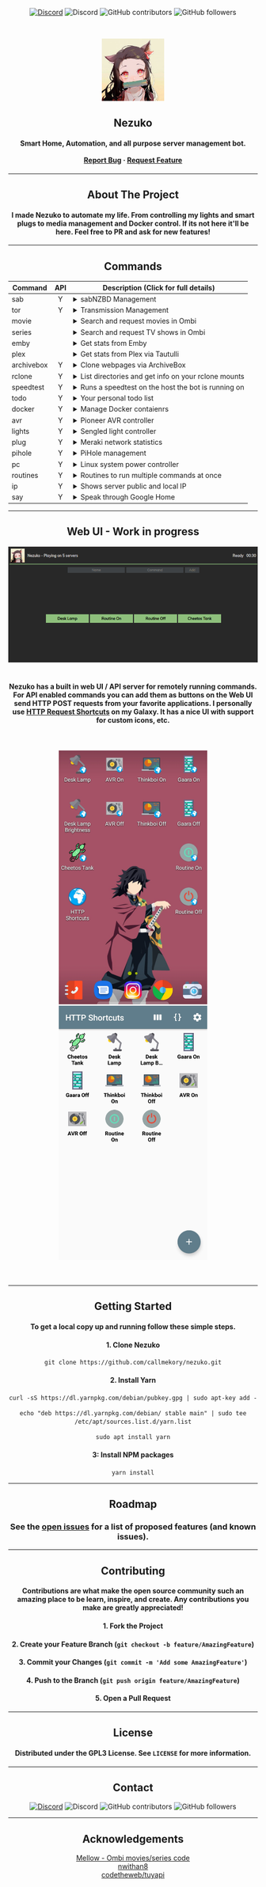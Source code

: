 <center>
<p><a href="https://discord.gg/xhnkTUH"><img src="https://img.shields.io/badge/Discord-Invite-7289DA.svg?style=for-the-badge&amp;logo=appveyor" alt="Discord"></a> <img src="https://img.shields.io/discord/302306803880820736?style=for-the-badge" alt="Discord"> <img src="https://img.shields.io/github/contributors/callmekory/nezuko?style=for-the-badge" alt="GitHub contributors"> <img src="https://img.shields.io/github/followers/callmekory?style=for-the-badge" alt="GitHub followers"></p>
<!-- PROJECT LOGO -->
<p><br /></p>
<p align="center">
  <a href="https://github.com/callmekory/nezuko">
    <img src="data/images/logo.png" alt="Logo" width="126" height="126">
  </a>

<strong><h2 align="center">Nezuko</h2></strong>

  <h4 align="center">
    Smart Home, Automation, and all purpose server management bot.
    <br />
    <br />
    <a href="https://github.com/callmekory/nezuko/issues">Report Bug</a>
    ·
    <a href="https://github.com/callmekory/nezuko/issues">Request Feature</a>
  </h4>
</p>

<hr>
<h2 align="center"><b>About The Project</b></h2>

<h4>I made Nezuko to automate my life. From controlling my lights and smart plugs to media management and Docker control. If its not here it&#39;ll be here. Feel free to PR and ask for new features!</h4>

<hr>
<h2 align="center"><b>Commands</b></h2>

<table>
<thead>
<tr>
<th>Command</th>
<th style="text-align:center">API</th>
<th>Description (Click for full details)</th>
</tr>
</thead>
<tbody>
<tr>
<td>sab</td>

<td style="text-align:center">Y</td>
<td><details><summary>sabNZBD Management</summary><p>Commands:<p><ul><li><b>list</b> - List all downloads in queue</li><li><b>add</b> - Add NZB&#39;s via link</li></ul></details></td>
</tr>
<tr>
<td>tor</td>

<td style="text-align:center">Y</td>
<td><details><summary>Transmission Management</summary><p>Commands:<p><ul><li><b>list</b> - List all downloads in queue</li><li><b>add [magnet link]</b> - Add Torrent via link</li></ul></details></td>
</tr>
<tr>
<td>movie</td>

<td style="text-align:center"></td>
<td><details><summary>Search and request movies in Ombi</summary><p>Commands:<p><ul><li><b>[movie name]</b> - Movie to search for</li></ul></details></td>
</tr>
<tr>
<td>series</td>

<td style="text-align:center"></td>
<td><details><summary>Search and request TV shows in Ombi</summary><p>Commands:<p><ul><li><b>[series name]</b> - Series to search for</li></ul></details></td>
</tr>
<tr>
<td>emby</td>

<td style="text-align:center"></td>
<td><details><summary>Get stats from Emby</summary><p>Commands:<p><ul><li><b>stats</b> - Media library stats</li><li><b>recent [movies/series/music]</b> - View recent media and get links to watch</li><li><b>streams</b> - View who and whats currently streaming</li></ul></details></td>
</tr>
<tr>
<td>plex</td>

<td style="text-align:center"></td>
<td><details><summary>Get stats from Plex via Tautulli</summary><p>Commands:<p><ul><li><b>stats</b> - Media library stats</li><li><b>recent [movies/series/music]</b> - View recent media and get links to watch</li><li><b>streams</b> - View who and whats currently streaming</li></ul></details></td>
</tr>
<tr>
<td>archivebox</td>

<td style="text-align:center">Y</td>
<td><details><summary>Clone webpages via ArchiveBox</summary><p>Commands:<p><ul><li><b>[url]</b> - Url to add</li></ul></details></td>
</tr>
<tr>
<td>rclone</td>

<td style="text-align:center">Y</td>
<td><details><summary>List directories and get info on your rclone mounts</summary><p>Commands:<p><ul><li><b>ls [/some/rclone/dir]</b> - List files in a dir and navigate in pages</li><li><b>size[/some/rclone/dir]</b> - Get the size of a dir on rclone</li></ul></details></td>
</tr>
<tr>
<td>speedtest</td>

<td style="text-align:center">Y</td>
<td><details><summary>Runs a speedtest on the host the bot is running on</summary></details></td>
</tr>
<tr>
<td>todo</td>

<td style="text-align:center">Y</td>
<td><details><summary>Your personal todo list</summary><p>Commands:<p><ul><li><b>list</b> - List all todos</li><li><b>add [take out trash]</b> - Add a todo</li><li><b>remove [1]</b> - Remove a todo</li></ul></details></td>
</tr>
<tr>
<td>docker</td>

<td style="text-align:center">Y</td>
<td><details><summary>Manage Docker contaienrs</summary><p>Commands:<p><ul><li><b>list running/paused/exited/etc</b> - List containers</li><li><b>stop/start/restart/etc [CONTAINER]</b> - Manage container states</li></ul></details></td>
</tr>
<tr>
<td>avr</td>

<td style="text-align:center">Y</td>
<td><details><summary>Pioneer AVR controller</summary><p>Commands:<p><ul><li><b>on/off</b> - Power on/off</li><li><b>vol</b> - Show current volume</li><li><b>vol [0-100]</b> - Set AVR volume</li></ul></details></td>
</tr>
<tr>
<td>lights</td>

<td style="text-align:center">Y</td>
<td><details><summary>Sengled light controller</summary><p>Commands:<p><ul><li><b>list</b> - List all lights</li><li><b>[light name]</b> - Toggle light on/off</li><li><b>[light name] 0-100</b> - Set light brightness</li></ul></details></td>
</tr>
<tr>
<td>plug</td>

<td style="text-align:center">Y</td>
<td><details><summary>Meraki network statistics</summary><p>Commands:<p><ul><li><b>list</b> - List all devices on network</li></ul></details></td>
</tr>
<tr>
<td>pihole</td>

<td style="text-align:center">Y</td>
<td><details><summary>PiHole management</summary><p>Commands:<p><ul><li><b>stats</b> - List usage statistics</li><li><b>on/off</b> - Enable/disable DNS filtering</li></ul></details></td>
</tr>
<tr>
<td>pc</td>

<td style="text-align:center">Y</td>
<td><details><summary>Linux system power controller</summary><p>Commands:<p><ul><li><b>on/off/restart</b> - State to set system</li></ul><p>Requires addon in core/addons/powerserver to be running on the system you want to control.</p></details></td>
</tr>
<tr>
<td>routines</td>

<td style="text-align:center">Y</td>
<td><details><summary>Routines to run multiple commands at once</summary><p>Commands:<p><ul><li><b>add [routine name][command]</b> - Add a command to a routine</li><li><b>remove [routine name][command # from list command]</b> - Remove a command from routine</li><li><b>disable/enable [routine name][command # from list command]</b> - Enable/disable a command in a routine</li><li><b>list</b> - List all your routines and commands</li></ul></details></td>
</tr>
<tr>
<td>ip</td>

<td style="text-align:center">Y</td>
<td><details><summary>Shows server public and local IP</summary></details></td>
</tr>
<tr>
<td>say</td>

<td style="text-align:center">Y</td>
<td><details><summary>Speak through Google Home</summary><p>Commands:<p><ul><li><b>say [waddup my dude]</b> - Text to be spoken</li></ul></details></td>
</tr>
</tbody>
</table>

<hr>
<h2 id="-web-ui-"><!-- Web UI --></h2>
<h2 align="center"><b>Web UI - Work in progress</b></h2>

<img src="data/images/webui.png" alt="alt text" title="Logo Title Text 1">

<br>
<br>
<h4>Nezuko has a built in web UI / API server for remotely running commands. For API enabled commands you can add them as buttons on the Web UI send HTTP POST requests from your favorite applications. I personally use <a href="https://github.com/Waboodoo/HTTP-Shortcuts">HTTP Request Shortcuts</a> on my Galaxy. It has a nice UI with support for custom icons, etc.</h4>
<br>
<br>

<div>
<img src="data/images/app1.png" width="300px" />

<img src="data/images/app2.png" width="300px" />

</div>
<br>
<br>
<!-- GETTING STARTED --></p>
<hr>
<h2 align="center"><b>Getting Started</b></h2>

<h4>To get a local copy up and running follow these simple steps.</h4>
<h4>1. Clone Nezuko</h4>
<pre><code class="lang-sh">git <span class="hljs-keyword">clone</span> <span class="hljs-title">https</span>://github.com/callmekory/nezuko.git
</code></pre>
<h4 >2. Install Yarn</h4>
<p><code>curl -sS https://dl.yarnpkg.com/debian/pubkey.gpg | sudo apt-key add -</code></p>
<p><code>echo &quot;deb https://dl.yarnpkg.com/debian/ stable main&quot; | sudo tee /etc/apt/sources.list.d/yarn.list</code></p>
<p><code>sudo apt install yarn</code></p>
<h4 >3: Install NPM packages</h4>
<pre><code class="lang-sh">yarn <span class="hljs-keyword">install</span>
</code></pre>
<hr>
<h2 align="center"><b>Roadmap</b></h2>

<h3 id="see-the-open-issues-https-github-com-callmekory-nezuko-issues-for-a-list-of-proposed-features-and-known-issues-">See the <a href="https://github.com/callmekory/nezuko/issues">open issues</a> for a list of proposed features (and known issues).</h3>
<!-- CONTRIBUTING -->
<hr>
<h2 align="center"><b>Contributing</b></h2>

<h4>Contributions are what make the open source community such an amazing place to be learn, inspire, and create. Any contributions you make are <strong>greatly appreciated</strong>!</h3>
<h4>1. Fork the Project</h4>
<h4>2. Create your Feature Branch (<code>git checkout -b feature/AmazingFeature</code>)</h4>
<h4>3. Commit your Changes (<code>git commit -m &#39;Add some AmazingFeature&#39;</code>)</h4>
<h4>4. Push to the Branch (<code>git push origin feature/AmazingFeature</code>)</h4>
<h4>5. Open a Pull Request</h4>

<hr>
<h2 align="center"><b>License</b></h2>

<h4>Distributed under the GPL3 License. See <code>LICENSE</code> for more information.</h4>

<hr>
<h2 align="center"><b>Contact</b></h2>

<p><a href="https://discord.gg/xhnkTUH"><img src="https://img.shields.io/badge/Discord-Invite-7289DA.svg?style=for-the-badge&amp;logo=appveyor" alt="Discord"></a> <img src="https://img.shields.io/discord/302306803880820736?style=for-the-badge" alt="Discord"> <img src="https://img.shields.io/github/contributors/callmekory/nezuko?style=for-the-badge" alt="GitHub contributors"> <img src="https://img.shields.io/github/followers/callmekory?style=for-the-badge" alt="GitHub followers"></p>

<hr>
<h2 align="center"><b>Acknowledgements</b></h2>

<a href="https://github.com/v0idp/Mellow">Mellow - Ombi movies/series code</a><br>
<a href="https://github.com/nwithan8">nwithan8</a><br>
<a href="https://github.com/codetheweb/tuyapi">codetheweb/tuyapi</a>

</center>
